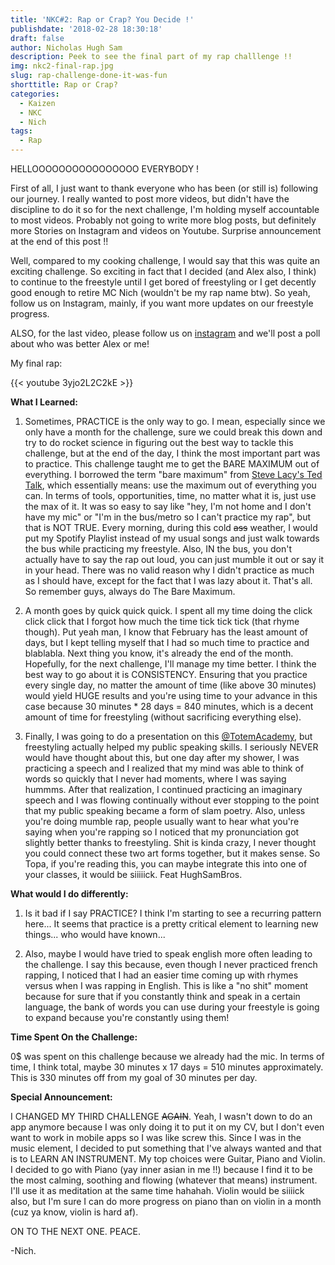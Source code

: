 ```yaml
---
title: 'NKC#2: Rap or Crap? You Decide !'
publishdate: '2018-02-28 18:30:18'
draft: false
author: Nicholas Hugh Sam
description: Peek to see the final part of my rap challlenge !!
img: nkc2-final-rap.jpg
slug: rap-challenge-done-it-was-fun
shorttitle: Rap or Crap?
categories:
  - Kaizen
  - NKC
  - Nich
tags:
  - Rap
---
```

HELLOOOOOOOOOOOOOOOO EVERYBODY !

First of all, I just want to thank everyone who has been (or still is) following our journey. I really wanted to post more videos, but didn't have the discipline to do it so for the next challenge, I'm holding myself accountable to most videos. Probably not going to write more blog posts, but definitely more Stories on Instagram and videos on Youtube. Surprise announcement at the end of this post !!

Well, compared to my cooking challenge, I would say that this was quite an exciting challenge. So exciting in fact that I decided (and Alex also, I think) to continue to the freestyle until I get bored of freestyling or I get decently good enough to retire MC Nich (wouldn't be my rap name btw). So yeah, follow us on Instagram, mainly, if you want more updates on our freestyle progress.

ALSO, for the last video, please follow us on [instagram](https://www.instagram.com/hughsambros/) and we'll post a poll about who was better Alex or me!

My final rap:

{{< youtube 3yjo2L2C2kE >}}

**What I Learned:**
1. Sometimes, PRACTICE is the only way to go. I mean, especially since we only have a month for the challenge, sure we could break this down and try to do rocket science in figuring out the best way to tackle this challenge, but at the end of the day, I think the most important part was to practice. This challenge taught me to get the BARE MAXIMUM out of everything. I borrowed the term "bare maximum" from [Steve Lacy's Ted Talk](https://youtu.be/SUnmrQfdYpg), which essentially means: use the maximum out of everything you can. In terms of tools, opportunities, time, no matter what it is, just use the max of it. It was so easy to say like "hey, I'm not home and I don't have my mic" or "I'm in the bus/metro so I can't practice my rap", but that is NOT TRUE. Every morning, during this cold ~~ass~~ weather, I would put my Spotify Playlist instead of my usual songs and just walk towards the bus while practicing my freestyle. Also, IN the bus, you don't actually have to say the rap out loud, you can just mumble it out or say it in your head. There was no valid reason why I didn't practice as much as I should have, except for the fact that I was lazy about it. That's all. So remember guys, always do The Bare Maximum.

2. A month goes by quick quick quick. I spent all my time doing the click click click that I forgot how much the time tick tick tick (that rhyme though). Put yeah man, I know that February has the least amount of days, but I kept telling myself that I had so much time to practice and blablabla. Next thing you know, it's already the end of the month. Hopefully, for the next challenge, I'll manage my time better. I think the best way to go about it is CONSISTENCY. Ensuring that you practice every single day, no matter the amount of time (like above 30 minutes) would yield HUGE results and you're using time to your advance in this case because 30 minutes * 28 days = 840 minutes, which is a decent amount of time for freestyling (without sacrificing everything else).

3. Finally, I was going to do a presentation on this [@TotemAcademy](https://www.totemacademy.com/), but freestyling actually helped my public speaking skills. I seriously NEVER would have thought about this, but one day after my shower, I was practicing a speech and I realized that my mind was able to think of words so quickly that I never had moments, where I was saying hummms. After that realization, I continued practicing an imaginary speech and I was flowing continually without ever stopping to the point that my public speaking became a form of slam poetry. Also, unless you're doing mumble rap, people usually want to hear what you're saying when you're rapping so I noticed that my pronunciation got slightly better thanks to freestyling. Shit is kinda crazy, I never thought you could connect these two art forms together, but it makes sense. So Topa, if you're reading this, you can maybe integrate this into one of your classes, it would be siiiiick. Feat HughSamBros.

**What would I do differently:** 
1. Is it bad if I say PRACTICE? I think I'm starting to see a recurring pattern here... It seems that practice is a pretty critical element to learning new things... who would have known...

2. Also, maybe I would have tried to speak english more often leading to the challenge. I say this because, even though I never practiced french rapping, I noticed that I had an easier time coming up with rhymes versus when I was rapping in English. This is like a "no shit" moment because for sure that if you constantly think and speak in a certain language, the bank of words you can use during your freestyle is going to expand because you're constantly using them!

**Time Spent On the Challenge:**

0$ was spent on this challenge because we already had the mic. In terms of time, I think total, maybe 30 minutes x 17 days = 510 minutes approximately. This is 330 minutes off from my goal of 30 minutes per day.


**Special Announcement:**

I CHANGED MY THIRD CHALLENGE ~~AGAIN~~. Yeah, I wasn't down to do an app anymore because I was only doing it to put it on my CV, but I don't even want to work in mobile apps so I was like screw this. Since I was in the music element, I decided to put something that I've always wanted and that is to LEARN AN INSTRUMENT. My top choices were Guitar, Piano and Violin. I decided to go with Piano (yay inner asian in me !!) because I find it to be the most calming, soothing and flowing (whatever that means) instrument. I'll use it as meditation at the same time hahahah. Violin would be siiiick also, but I'm sure I can do more progress on piano than on violin in a month (cuz ya know, violin is hard af).

ON TO THE NEXT ONE. PEACE.

-Nich.
